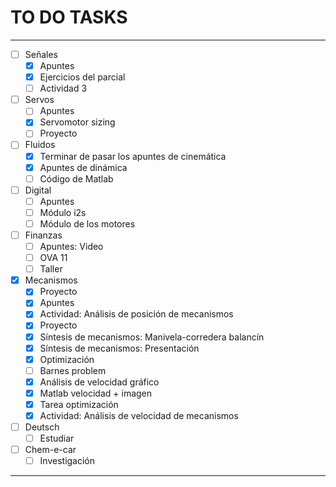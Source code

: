 # TO DO TASKS 


---

- [ ] Señales
	- [x] Apuntes
	- [x] Ejercicios del parcial
	- [ ] Actividad 3
- [ ] Servos
	- [ ] Apuntes
	- [x] Servomotor sizing
	- [ ] Proyecto
- [ ] Fluidos
	- [x] Terminar de pasar los apuntes de cinemática
	- [x] Apuntes de dinámica
	- [ ] Código de Matlab
- [ ] Digital
	- [ ] Apuntes
	- [ ] Módulo i2s
	- [ ] Módulo de los motores
- [ ] Finanzas
	- [ ] Apuntes: Video
	- [ ] OVA 11
	- [ ] Taller
- [x] Mecanismos
	- [x] Proyecto
	- [x] Apuntes
	- [x] Actividad: Análisis de posición de mecanismos
	- [x] Proyecto
	- [x] Síntesis de mecanismos: Manivela-corredera balancín
	- [x] Síntesis de mecanismos: Presentación
	- [x] Optimización
	- [ ] Barnes problem
	- [x] Análisis de velocidad gráfico
	- [x] Matlab velocidad + imagen
	- [x] Tarea optimización 
	- [x] Actividad: Análisis de velocidad de mecanismos

- [ ] Deutsch
	- [ ] Estudiar

- [ ] Chem-e-car
	- [ ] Investigación

---
